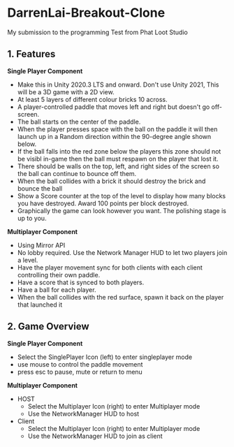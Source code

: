 # DarrenLai-Breakout-Clone
My submission to the programming Test from Phat Loot Studio

## 1. Features
**Single Player Component**
- Make this in Unity 2020.3 LTS and onward. Don't use Unity 2021, This will be a 3D game with a 2D view.
- At least 5 layers of different colour bricks 10 across.
- A player-controlled paddle that moves left and right but doesn't go off-screen.
- The ball starts on the center of the paddle.
- When the player presses space with the ball on the paddle it will then launch up in a Random direction within the 90-degree angle shown below.
- If the ball falls into the red zone below the players this zone should not be visibl in-game then the ball must respawn on the player that lost it.
- There should be walls on the top, left, and right sides of the screen so the ball can continue to bounce off them.
- When the ball collides with a brick it should destroy the brick and bounce the ball
-  Show a Score counter at the top of the level to display how many blocks you have destroyed. Award 100 points per block destroyed.
-  Graphically the game can look however you want. The polishing stage is up to you.

**Multiplayer Component**

- Using Mirror API
- No lobby required. Use the Network Manager HUD to let two players join a level.
- Have the player movement sync for both clients with each client controlling their own paddle.
- Have a score that is synced to both players.
- Have a ball for each player.
- When the ball collides with the red surface, spawn it back on the player that launched it

## 2. Game Overview
**Single Player Component**
- Select the SinglePlayer Icon (left) to enter singleplayer mode
- use mouse to control the paddle movement
- press esc to pause, mute or return to menu

**Multiplayer  Component**
- HOST
  - Select the Multiplayer Icon (right) to enter Multiplayer mode
  - Use the NetworkManager HUD to host 
- Client
  - Select the Multiplayer Icon (right) to enter Multiplayer mode
  -  Use the NetworkManager HUD to join as client
